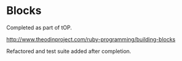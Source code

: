 Blocks
============
Completed as part of tOP. 

http://www.theodinproject.com/ruby-programming/building-blocks

Refactored and test suite added after completion.